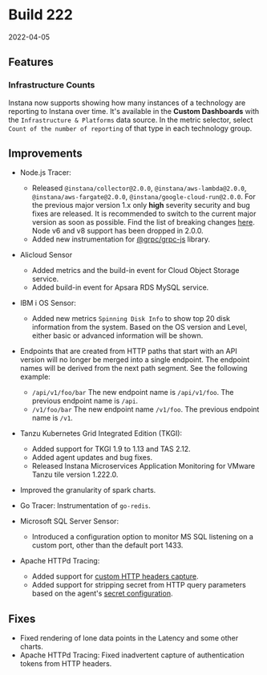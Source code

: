 # Build 222

2022-04-05

## Features

### Infrastructure Counts

Instana now supports showing how many instances of a technology are reporting to Instana over time. It's available in the **Custom Dashboards** with the `Infrastructure & Platforms` data source. In the metric selector, select `Count of the number of reporting` of that type in each technology group.

## Improvements

* Node.js Tracer:
  - Released `@instana/collector@2.0.0`, `@instana/aws-lambda@2.0.0`, `@instana/aws-fargate@2.0.0`, `@instana/google-cloud-run@2.0.0`. For the previous major version 1.x only **high** severity security and bug fixes are released. It is recommended to switch to the current major version as soon as possible. Find the list of breaking changes [here](https://www.ibm.com/docs/en/obi/current?topic=technologies-monitoring-nodejs#breaking-changes). Node v6 and v8 support has been dropped in 2.0.0.
  - Added new instrumentation for [@grpc/grpc-js](https://www.npmjs.com/package/@grpc/grpc-js) library.

* Alicloud Sensor
  - Added metrics and the build-in event for Cloud Object Storage service.
  - Added build-in event for Apsara RDS MySQL service.

* IBM i OS Sensor:
  - Added new metrics `Spinning Disk Info` to show top 20 disk information from the system. Based on the OS version and Level, either basic or advanced information will be shown.

* Endpoints that are created from HTTP paths that start with an API version will no longer be merged into a single endpoint. The endpoint names will be derived from the next path segment. See the following example:
  - `/api/v1/foo/bar` 
     The new endpoint name is `/api/v1/foo`. The previous endpoint name is `/api`.
  - `/v1/foo/bar`
     The new endpoint name `/v1/foo`. The previous endpoint name is `/v1`.
     
* Tanzu Kubernetes Grid Integrated Edition (TKGI):
  - Added support for TKGI 1.9 to 1.13 and TAS 2.12.
  - Added agent updates and bug fixes.
  - Released Instana Microservices Application Monitoring for VMware Tanzu tile version 1.222.0.

* Improved the granularity of spark charts.
     
* Go Tracer: Instrumentation of `go-redis`.
  
* Microsoft SQL Server Sensor:
  - Introduced a configuration option to monitor MS SQL listening on a custom port, other than the default port 1433.

* Apache HTTPd Tracing:
  - Added support for [custom HTTP headers capture](https://www.ibm.com/docs/en/SSE1JP5_current/src/pages/setup_and_manage/host_agent/configuration/index.html#capture-custom-http-headers).
  - Added support for stripping secret from HTTP query parameters based on the agent's [secret configuration](https://www.ibm.com/docs/en/SSE1JP5_current/src/pages/setup_and_manage/host_agent/configuration/index.html#secrets).

## Fixes

* Fixed rendering of lone data points in the Latency and some other charts.
* Apache HTTPd Tracing: Fixed inadvertent capture of authentication tokens from HTTP headers.
